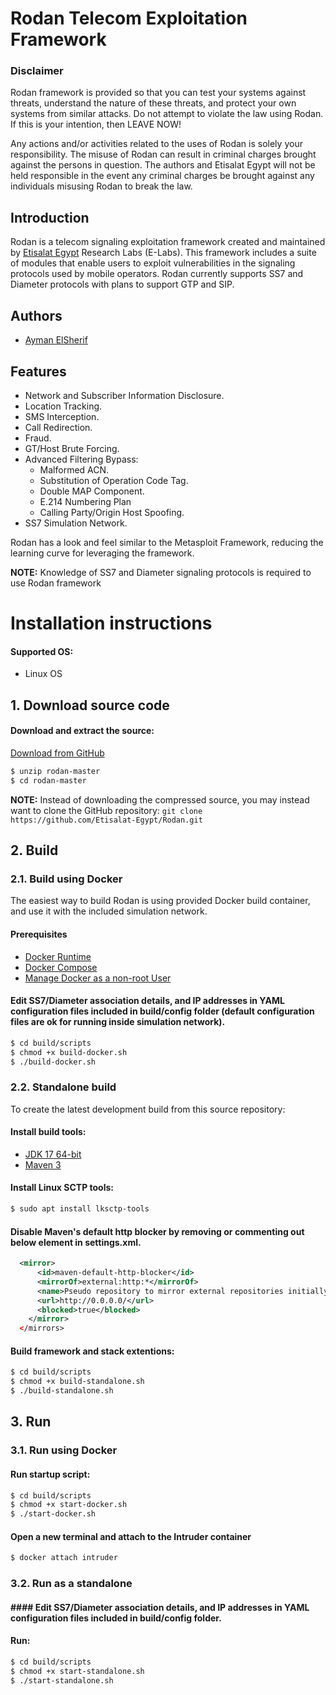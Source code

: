 
# Rodan Telecom Exploitation Framework

### Disclaimer
Rodan framework is provided so that you can test your systems against threats, understand the nature of these threats, and protect your own systems from similar attacks. Do not attempt to violate the law using Rodan. If this is your intention, then LEAVE NOW!

Any actions and/or activities related to the uses of Rodan is solely your responsibility. The misuse of Rodan can result in criminal charges brought against the persons in question. The authors and Etisalat Egypt will not be held responsible in the event any criminal charges be brought against any individuals misusing Rodan to break the law.

## Introduction

Rodan is a telecom signaling exploitation framework created and maintained by 
[Etisalat Egypt][et] Research Labs (E-Labs). This framework includes a suite of 
modules that enable users to exploit vulnerabilities in the signaling protocols 
used by mobile operators. 
Rodan currently supports SS7 and Diameter protocols with plans to support GTP and SIP.

## Authors
* [Ayman ElSherif][ayman]

## Features

* Network and Subscriber Information Disclosure.
* Location Tracking.
* SMS Interception.
* Call Redirection.
* Fraud.
* GT/Host Brute Forcing.
* Advanced Filtering Bypass:
  * Malformed ACN.
  * Substitution of Operation Code Tag.
  * Double MAP Component.
  * E.214 Numbering Plan
  * Calling Party/Origin Host Spoofing.
* SS7 Simulation Network.

Rodan has a look and feel similar to the Metasploit Framework, reducing the learning curve for leveraging the framework.

**NOTE:** Knowledge of SS7 and Diameter signaling protocols is required to use Rodan framework

# Installation instructions

#### Supported OS:
* Linux OS

## 1. Download source code

#### Download and extract the source:
[Download from GitHub][master]
```bash
$ unzip rodan-master
$ cd rodan-master
```
**NOTE:** Instead of downloading the compressed source, you may instead want to clone the GitHub 
repository: `git clone https://github.com/Etisalat-Egypt/Rodan.git`

## 2. Build

### 2.1. Build using Docker
The easiest way to build Rodan is using provided Docker build container, and use it with the included simulation network.

#### Prerequisites
* [Docker Runtime][docker]
* [Docker Compose][docker-compose]
* [Manage Docker as a non-root User][docker-non-root]

#### Edit SS7/Diameter association details, and IP addresses in YAML configuration files included in build/config folder (default configuration files are ok for running inside simulation network).

```bash
$ cd build/scripts
$ chmod +x build-docker.sh
$ ./build-docker.sh
```

### 2.2. Standalone build
To create the latest development build from this source repository:

#### Install build tools:
* [JDK 17 64-bit][jdk17]
* [Maven 3][maven]

#### Install Linux SCTP tools:
```bash
$ sudo apt install lksctp-tools
```

#### Disable Maven's default http blocker by removing or commenting out below element in settings.xml.
```xml
  <mirror>
      <id>maven-default-http-blocker</id>
      <mirrorOf>external:http:*</mirrorOf>
      <name>Pseudo repository to mirror external repositories initially using HTTP.</name>
      <url>http://0.0.0.0/</url>
      <blocked>true</blocked>
    </mirror>
  </mirrors>
```

#### Build framework and stack extentions: 
```bash
$ cd build/scripts
$ chmod +x build-standalone.sh
$ ./build-standalone.sh
```

## 3. Run

### 3.1. Run using Docker

#### Run startup script:
```bash
$ cd build/scripts
$ chmod +x start-docker.sh
$ ./start-docker.sh
```

#### Open a new terminal and attach to the Intruder container
```bash
$ docker attach intruder
```


### 3.2. Run as a standalone
#### #### Edit SS7/Diameter association details, and IP addresses in YAML configuration files included in build/config folder.
#### Run:
```bash
$ cd build/scripts
$ chmod +x start-standalone.sh
$ ./start-standalone.sh
```


[et]: https://www.etisalat.eg
[jdk17]: https://openjdk.java.net/projects/jdk7/
[maven]: https://maven.apache.org/download.cgi
[master]: https://codeload.github.com/Etisalat-Egypt/Rodan/zip/refs/heads/main
[docker]: https://docs.docker.com/engine/install/
[docker-compose]: https://docs.docker.com/compose/install/
[docker-non-root]: https://docs.docker.com/engine/install/linux-postinstall/#manage-docker-as-a-non-root-user
[ayman]: https://github.com/AymanElSherif
